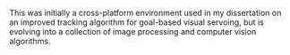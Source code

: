 This was initially a cross-platform environment used in my dissertation on an improved tracking algorithm for goal-based visual servoing, but is evolving into a collection of image processing and computer vision algorithms.